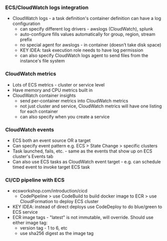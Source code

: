 ### ECS/CloudWatch logs integration
- CloudWatch logs - a task definition's container definition can have a log configuration
  - can specify different log drivers - awslogs (CloudWatch), splunk
  - auto-configure fills values automatically for group, region, stream prefix
  - no special agent for awslogs - in container (doesn’t take disk space)
  - KEY IDEA: task execution role needs to have log permission
  - can also specify CloudWatch logs agent to send files from the instance's file system
  
### CloudWatch metrics
- Lots of ECS metrics - cluster or service level
- Have memory and CPU metrics built in
- CloudWatch container insights 
  - send per-container metrics into CloudWatch metrics 
  - not just cluster and service, CloudWatch metrics will have one listing for each container
  - can also specify when you create a service

### CloudWatch events
- ECS both an event source OR a target
- Can specify event pattern e.g. ECS > State Change > specific clusters
- Task launched, fails, etc. - same as the events that show up on ECS cluster's Events tab
- Can also use ECS tasks as CloudWatch event target - e.g. can schedule timed event to invoke target ECS task

### CI/CD pipeline with ECS
- ecsworkshop.com/introduction/cicd
  - CodePipeline > use CodeBuild to build docker image to ECR > use CloudFormation to deploy ECS cluster
- KEY IDEA: instead of direct deploys use CodeDeploy to do blue/green to ECS service
- ECR image tags - "latest" is not immutable, will override. Should use either image tag:
  - version tag - 1 to 6, etc
  - use sha256 digest as the image tag
